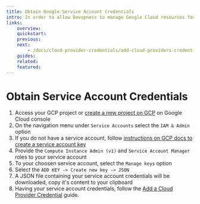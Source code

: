 ```yaml
---
title: Obtain Google Service Account Credentials
intro: In order to allow Devopness to manage Google Cloud resources for you, you need to provide us Service Account Credentials.
links:
    overview:
    quickstart:
    previous:
    next:
        - /docs/cloud-provider-credentials/add-cloud-providers-credentials
    guides:
    related:
    featured:
---
```


# Obtain Service Account Credentials

1. Access your GCP project or [create a new project on GCP](https://cloud.google.com/resource-manager/docs/creating-managing-projects) on Google Cloud console
2. On the navigation menu under `Service Accounts` select the `IAM & Admin` option 
3. If you do not have a service account, follow [instructions on GCP docs to create a service account key](https://cloud.google.com/iam/docs/creating-managing-service-account-keys)
4. Provide the `Compute Instance Admin (v1)` and `Service Account Manager` roles to your service account
5. To your choosen service account, select the `Manage keys` option
6. Select the `ADD KEY -> Create new key -> JSON`
7. A JSON file containing your service account credentials will be downloaded, copy it's content to your clipboard
8. Having your service account credentials, follow the [Add a Cloud Provider Credential](./add-cloud-providers-credentials.md) guide.
